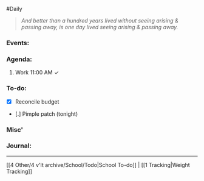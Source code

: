 #Daily
>*And better than a hundred years lived without seeing arising & passing away, is one day lived seeing arising & passing away.*
### Events:


### Agenda:
1. Work
	11:00 AM ✓
### To-do:
- [x] Reconcile budget
- [.] Pimple patch (tonight)

### Misc'


### Journal:


---
[[4 Other/4 v'lt archive/School/Todo|School To-do]] | [[1 Tracking|Weight Tracking]]
